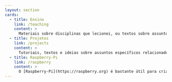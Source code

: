 ```yaml
---
layout: section
cards:
  - title: Ensino
    link: /teaching
    content: >
      Materiais sobre disciplinas que lecionei, ou textos sobre assuntos que gosto de estudar ou que e lecionei ao longo dos anos de docência em cursos relacionados a TI e Jogos.
  - title: Projetos
    link: /projects
    content: >
      Tutoriais, textos e ideias sobre assuntos específicos relacionados a projetos pessoais e profissionais em que já trabalhei.
  - title: Raspberry-Pi
    link: /raspberry
    content: >
      O [Raspberry-Pi](https://raspberry.org) é bastante útil para criar rapidamente aplicações para sistemas embarcados. Compartilho aqui algumas experiências que faço com diversas versões do dispositivo.
---
```

